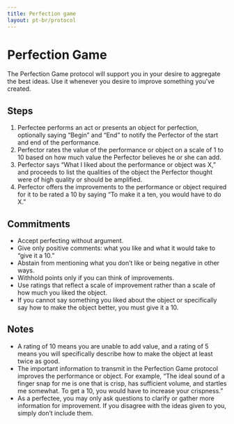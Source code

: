 ```yaml
---
title: Perfection game
layout: pt-br/protocol
---
```

# Perfection Game

The Perfection Game protocol will support you in your desire to aggregate the best ideas. Use it whenever you desire to improve something you’ve created.

## Steps

1. Perfectee performs an act or presents an object for perfection, optionally saying “Begin” and “End” to notify the Perfector of the start and end of the performance.
2. Perfector rates the value of the performance or object on a scale of 1 to 10 based on how much value the Perfector believes he or she can add.
3. Perfector says “What I liked about the performance or object was X,” and proceeds to list the qualities of the object the Perfector thought were of high quality or should be amplified.
4. Perfector offers the improvements to the performance or object required for it to be rated a 10 by saying “To make it a ten, you would have to do X.”

## Commitments

* Accept perfecting without argument.
* Give only positive comments: what you like and what it would take to “give it a 10.”
* Abstain from mentioning what you don’t like or being negative in other ways.
* Withhold points only if you can think of improvements.
* Use ratings that reflect a scale of improvement rather than a scale of how much you liked the object.
* If you cannot say something you liked about the object or specifically say how to make the object better, you must give it a 10.

## Notes

* A rating of 10 means you are unable to add value, and a rating of 5 means you will specifically describe how to make the object at least twice as good.
* The important information to transmit in the Perfection Game protocol improves the performance or object. For example, “The ideal sound of a finger snap for me is one that is crisp, has sufficient volume, and startles me somewhat. To get a 10, you would have to increase your crispness.”
* As a perfectee, you may only ask questions to clarify or gather more information for improvement. If you disagree with the ideas given to you, simply don’t include them.
